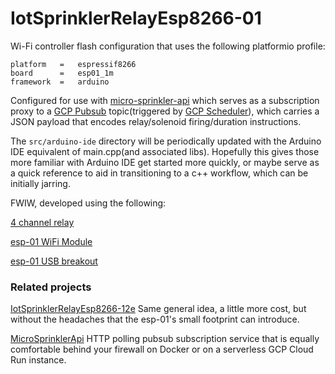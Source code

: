 
# IotSprinklerRelayEsp8266-01

Wi-Fi controller flash configuration that uses the following 
platformio profile:

    platform   =   espressif8266
    board      =   esp01_1m
    framework  =   arduino

Configured for use with [micro-sprinkler-api](https://github.com/wejafoo/iot-sprinkler-relay-esp8266-12e)
which serves as a subscription proxy to a [GCP Pubsub](https://cloud.google.com/pubsub) topic(triggered by
[GCP Scheduler](https://cloud.google.com/scheduler)), which carries a JSON payload that encodes relay/solenoid
firing/duration instructions.

The `src/arduino-ide` directory will be periodically updated with the Arduino IDE equivalent of main.cpp(and associated libs).
Hopefully this gives those more familiar with Arduino IDE get started more quickly,
or maybe serve as a quick reference to aid in transitioning to a c++ workflow, which can be initially
jarring.


FWIW, developed using the following:

[4 channel relay](https://www.amazon.com/gp/product/B00KTEN3TM/ref=ppx_yo_dt_b_search_asin_title?ie=UTF8&psc=1)

[esp-01 WiFi Module](https://www.amazon.com/ESP8266-Updated-Wireless-Transceiver-Arduino/dp/B07H1W6DJZ/ref=pd_psc_dp_d_0_1/147-1493701-5057417?pd_rd_w=wo8Kx&pf_rd_p=83f4b62c-18cd-447a-a1e8-8bdea771fe8a&pf_rd_r=5J5MY9QFQK2G2B2D3P7H&pd_rd_r=5d3a7bda-bd12-44c5-93fb-f84f6ae1a761&pd_rd_wg=yY8V4&pd_rd_i=B07H1W6DJZ&psc=1)

[esp-01 USB breakout](https://www.amazon.com/gp/product/B08F9YLHR5/ref=ppx_yo_dt_b_search_asin_title?ie=UTF8&psc=1)


### Related projects

[IotSprinklerRelayEsp8266-12e](https://github.com/wejafoo/iot-sprinkler-relay-esp8266-12e)
Same general idea, a little more cost, but without the headaches that the esp-01's small footprint can introduce.  

[MicroSprinklerApi](https://github.com/wejafoo/micro-sprinkler-api)
HTTP polling pubsub subscription service that is equally comfortable behind your firewall on Docker or
on a serverless GCP Cloud Run instance.